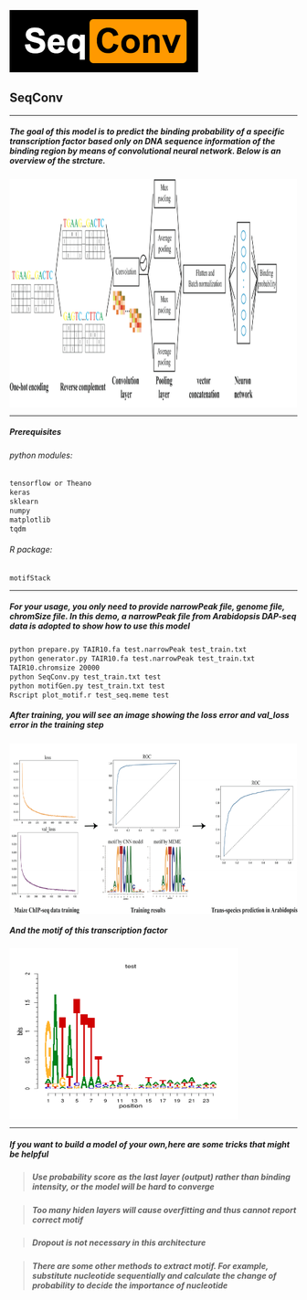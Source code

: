 ![](https://raw.githubusercontent.com/shenwei19/SeqConv/master/imgs/logo.png)
## SeqConv
***

##### The goal of this model is to predict the binding probability of a specific transcription factor based only on DNA sequence information of the binding region by means of convolutional neural network. Below is an overview of the strcture. 

<img src="https://raw.githubusercontent.com/shenwei19/SeqConv/master/imgs/Figure1.pdf" width="600" height="400" align=center />

***
##### Prerequisites

###### python modules:  

    tensorflow or Theano   
    keras  
    sklearn  
    numpy  
    matplotlib  
    tqdm  
    
###### R package:  

    motifStack
    
***
##### For your usage, you only need to provide narrowPeak file, genome file, chromSize file. In this demo, a narrowPeak file from Arabidopsis DAP-seq data is adopted to show how to use this model

    python prepare.py TAIR10.fa test.narrowPeak test_train.txt
    python generator.py TAIR10.fa test.narrowPeak test_train.txt TAIR10.chromsize 20000
    python SeqConv.py test_train.txt test
    python motifGen.py test_train.txt test
    Rscript plot_motif.r test_seq.meme test
    
##### After training, you will see an image showing the loss error and val_loss error in the training step
<img src="https://raw.githubusercontent.com/shenwei19/SeqConv/master/imgs/Figure2.pdf" height=300 align=center />

##### And the motif of this transcription factor
<img src="https://raw.githubusercontent.com/shenwei19/SeqConv/master/imgs/test_motif.png" height=300 width=400 align=center />

***
##### If you want to build a model of your own,here are some tricks that might be helpful
>##### Use probability score as the last layer (output) rather than binding intensity, or the model will be hard to converge

>##### Too many hiden layers will cause overfitting and thus cannot report correct motif

>##### Dropout is not necessary in this architecture

>##### There are some other methods to extract motif. For example, substitute nucleotide sequentially and calculate the change of probability to decide the importance of nucleotide
